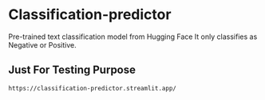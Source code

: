 # Classification-predictor
Pre-trained text classification model from Hugging Face
It only classifies as Negative or Positive.

## Just For Testing Purpose
```Bash
https://classification-predictor.streamlit.app/
